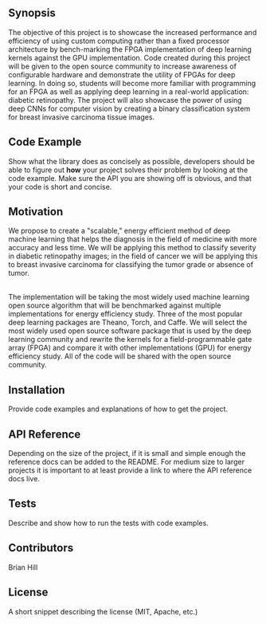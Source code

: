 ## Synopsis

The objective of this project is to showcase the increased performance and efficiency of using custom computing rather than a fixed processor architecture by bench-marking the FPGA implementation of deep learning kernels against the GPU implementation. Code created during this project will be given to the open source community to increase awareness of configurable hardware and demonstrate the utility of FPGAs for deep learning. In doing so, students will become more familiar with programming for an FPGA as well as applying deep learning in a real-world application: diabetic retinopathy. The project will also showcase the power of using deep CNNs for computer vision by creating a binary classification system for breast invasive carcinoma tissue images.

## Code Example

Show what the library does as concisely as possible, developers should be able to figure out **how** your project solves their problem by looking at the code example. Make sure the API you are showing off is obvious, and that your code is short and concise.

## Motivation

We propose to create a "scalable," energy efficient method of deep machine learning that helps the diagnosis in the field of medicine with more accuracy and less time. We will be applying this method to classify severity in diabetic retinopathy images; in the field of cancer we will be applying this to breast invasive carcinoma for classifying the tumor grade or absence of tumor. <br  /> <br  />

The implementation will be taking the most widely used machine learning open source algorithm that will be benchmarked against multiple implementations for energy efficiency study. Three of the most popular deep learning packages are Theano, Torch, and Caffe. We will select the most widely used open source software package that is used by the deep learning community and rewrite the kernels for a field-programmable gate array (FPGA) and compare it with other implementations (GPU) for energy efficiency study. All of the code will be shared with the open source community. 




## Installation

Provide code examples and explanations of how to get the project.

## API Reference

Depending on the size of the project, if it is small and simple enough the reference docs can be added to the README. For medium size to larger projects it is important to at least provide a link to where the API reference docs live.

## Tests

Describe and show how to run the tests with code examples.

## Contributors

Brian Hill

## License

A short snippet describing the license (MIT, Apache, etc.)
